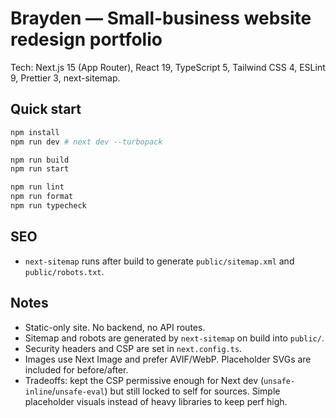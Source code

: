 Brayden — Small-business website redesign portfolio
===================================================

Tech: Next.js 15 (App Router), React 19, TypeScript 5, Tailwind CSS 4, ESLint 9, Prettier 3, next-sitemap.

Quick start
-----------

```bash
npm install
npm run dev # next dev --turbopack

npm run build
npm run start

npm run lint
npm run format
npm run typecheck
```

SEO
---
- `next-sitemap` runs after build to generate `public/sitemap.xml` and `public/robots.txt`.

Notes
-----
- Static-only site. No backend, no API routes.
- Sitemap and robots are generated by `next-sitemap` on build into `public/`.
- Security headers and CSP are set in `next.config.ts`.
- Images use Next Image and prefer AVIF/WebP. Placeholder SVGs are included for before/after.
- Tradeoffs: kept the CSP permissive enough for Next dev (`unsafe-inline`/`unsafe-eval`) but still locked to self for sources. Simple placeholder visuals instead of heavy libraries to keep perf high.
